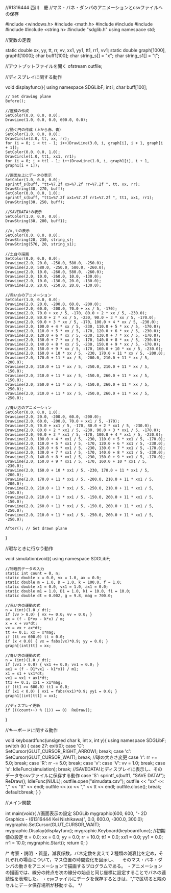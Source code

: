 //61316444 西川　慶
//マス・バネ・ダンパのアニメーションとcsvファイルへの保存

#include <windows.h>
#include <math.h>
#include <iostream>
#include <stdexcept>
#include <fstream>
#include <string>
#include <string.h>
#include "sdglib.h"
using namespace std;

//変数の定義

static double xx, yy, tt, rr, vv, xx1, yy1, tt1, rr1, vv1;
static double graph[1000], graph1[1000];
char buff1[100];
char string_s[] = "x";
char string_s1[] = "t";

//アウトプットファイルを開く
ofstream outfile;


//ディスプレイに関する動作

void displayfunc(){
	using namespace SDGLibF;
	int i;
	char buff[100];

	// Set drawing plane
	Before();

	//座標の作成
	SetColor(0.0, 0.0, 0.0);
	DrawLine(1.0, 0.0, 0.0, 600.0, 0.0);

	//動く円の作成（上から赤、青）
	SetColor(1.0, 0.0, 0.0);
	DrawCircle(3.0, tt, xx, rr);
	for (i = 0; i < tt - 1; i++)DrawLine(3.0, i, graph[i], i + 1, graph[i + 1]);
	SetColor(0.0, 0.0, 1.0);
	DrawCircle(1.0, tt1, xx1, rr1);
	for (i = 0; i < tt1 - 1; i++)DrawLine(1.0, i, graph1[i], i + 1, graph1[i + 1]);

	//画面左上にデータの表示
	SetColor(1.0, 0.0, 0.0);
	sprintf_s(buff, "tt=%7.2f xx=%7.2f rr=%7.2f ", tt, xx, rr);
	DrawString(30, 270, buff);
	SetColor(0.0, 0.0, 1.0);
	sprintf_s(buff, "tt1=%7.2f xx1=%7.2f rr1=%7.2f ", tt1, xx1, rr1);
	DrawString(30, 250, buff);

	//SAVEDATA!の表示
	SetColor(1.0, 0.0, 0.0);
	DrawString(30, 200, buff1);

	//x,ｔの表示
	SetColor(0.0, 0.0, 0.0);
	DrawString(20, 230, string_s);
	DrawString(570, 20, string_s1);

	//土台の描画
	SetColor(0.0, 0.0, 0.0);
	DrawLine(2.0, 20.0, -250.0, 580.0, -250.0);
	DrawLine(2.0, 580.0, -250.0, 580.0, -260.0);
	DrawLine(2.0, 10.0, -260.0, 580.0, -260.0);
	DrawLine(2.0, 10.0, -260.0, 10.0, -130.0);
	DrawLine(2.0, 10.0, -130.0, 20.0, -130.0);
	DrawLine(2.0, 20.0, -250.0, 20.0, -130.0);

	//赤い方のアニメーション
	SetColor(1.0, 0.0, 0.0);
	DrawLine(2.0, 20.0, -200.0, 60.0, -200.0);
	DrawLine(2.0, 60.0, -200.0, 70.0 + xx / 5, -170);
	DrawLine(2.0, 70.0 + xx / 5, -170, 80.0 + 2 * xx / 5, -230.0);
	DrawLine(2.0, 80.0 + 2 * xx / 5, -230, 90.0 + 3 * xx / 5, -170.0);
	DrawLine(2.0, 90.0 + 3 * xx / 5, -170, 100.0 + 4 * xx / 5, -230.0);
	DrawLine(2.0, 100.0 + 4 * xx / 5, -230, 110.0 + 5 * xx / 5, -170.0);
	DrawLine(2.0, 110.0 + 5 * xx / 5, -170, 120.0 + 6 * xx / 5, -230.0);
	DrawLine(2.0, 120.0 + 6 * xx / 5, -230, 130.0 + 7 * xx / 5, -170.0);
	DrawLine(2.0, 130.0 + 7 * xx / 5, -170, 140.0 + 8 * xx / 5, -230.0);
	DrawLine(2.0, 140.0 + 8 * xx / 5, -230, 150.0 + 9 * xx / 5, -170.0);
	DrawLine(2.0, 150.0 + 9 * xx / 5, -170, 160.0 + 10 * xx / 5, -230.0);
	DrawLine(2.0, 160.0 + 10 * xx / 5, -230, 170.0 + 11 * xx / 5, -200.0);
	DrawLine(2.0, 170.0 + 11 * xx / 5, -200.0, 210.0 + 11 * xx / 5, -200.0);
	DrawLine(2.0, 210.0 + 11 * xx / 5, -250.0, 210.0 + 11 * xx / 5, -150.0);
	DrawLine(2.0, 210.0 + 11 * xx / 5, -150.0, 260.0 + 11 * xx / 5, -150.0);
	DrawLine(2.0, 260.0 + 11 * xx / 5, -150.0, 260.0 + 11 * xx / 5, -250.0);
	DrawLine(2.0, 210.0 + 11 * xx / 5, -250.0, 260.0 + 11 * xx / 5, -250.0);

	//青い方のアニメーション
	SetColor(0.0, 0.0, 1.0);
	DrawLine(2.0, 20.0, -200.0, 60.0, -200.0);
	DrawLine(2.0, 60.0, -200.0, 70.0 + xx1 / 5, -170);
	DrawLine(2.0, 70.0 + xx1 / 5, -170, 80.0 + 2 * xx1 / 5, -230.0);
	DrawLine(2.0, 80.0 + 2 * xx1 / 5, -230, 90.0 + 3 * xx1 / 5, -170.0);
	DrawLine(2.0, 90.0 + 3 * xx1 / 5, -170, 100.0 + 4 * xx1 / 5, -230.0);
	DrawLine(2.0, 100.0 + 4 * xx1 / 5, -230, 110.0 + 5 * xx1 / 5, -170.0);
	DrawLine(2.0, 110.0 + 5 * xx1 / 5, -170, 120.0 + 6 * xx1 / 5, -230.0);
	DrawLine(2.0, 120.0 + 6 * xx1 / 5, -230, 130.0 + 7 * xx1 / 5, -170.0);
	DrawLine(2.0, 130.0 + 7 * xx1 / 5, -170, 140.0 + 8 * xx1 / 5, -230.0);
	DrawLine(2.0, 140.0 + 8 * xx1 / 5, -230, 150.0 + 9 * xx1 / 5, -170.0);
	DrawLine(2.0, 150.0 + 9 * xx1 / 5, -170, 160.0 + 10 * xx1 / 5, -230.0);
	DrawLine(2.0, 160.0 + 10 * xx1 / 5, -230, 170.0 + 11 * xx1 / 5, -200.0);
	DrawLine(2.0, 170.0 + 11 * xx1 / 5, -200.0, 210.0 + 11 * xx1 / 5, -200.0);
	DrawLine(2.0, 210.0 + 11 * xx1 / 5, -250.0, 210.0 + 11 * xx1 / 5, -150.0);
	DrawLine(2.0, 210.0 + 11 * xx1 / 5, -150.0, 260.0 + 11 * xx1 / 5, -150.0);
	DrawLine(2.0, 260.0 + 11 * xx1 / 5, -150.0, 260.0 + 11 * xx1 / 5, -250.0);
	DrawLine(2.0, 210.0 + 11 * xx1 / 5, -250.0, 260.0 + 11 * xx1 / 5, -250.0);

	After(); // Set drawn plane

}




//暇なときに行なう動作

void simulation(void){
	using namespace SDGLibF;

	//物理的データの入力
	static int count = 0, n;
	static double x = 0.0, vx = 1.0, ax = 0.0;
	static double m = 1.0, D = 1.0, k = 100.0, f = 1.0;
	static double x1 = 0.0, vx1 = 1.0, ax1 = 0.0;
	static double m1 = 1.0, D1 = 1.0, k1 = 10.0, f1 = 10.0;
	static double dt = 0.002, g = 9.8, mag = 700.0;

	//赤い方の運動の式
	n = (int)(1.0 / dt);
	if (vv > 0.0) { vx += 0.0; vv = 0.0; }
	ax = (f - D*vx - k*x) / m;
	x = x + vx*dt;
	vx = vx + ax*dt;
	tt += 0.1; xx = x*mag;
	if (tt >= 600.0) tt = 0.0;
	if (x < 0.0) { vx = fabs(vx)*0.9; yy = 0.0; }
	graph[(int)tt] = xx;

	//青い方の運動の式
	n = (int)(1.0 / dt);
	if (vv1 > 0.0) { vx1 += 0.0; vv1 = 0.0; }
	ax1 = (f - D1*vx1 - k1*x1) / m1;
	x1 = x1 + vx1*dt;
	vx1 = vx1 + ax1*dt;
	tt1 += 0.1; xx1 = x1*mag;
	if (tt1 >= 600.0) tt1 = 0.0;
	if (x1 < 0.0) { vx1 = fabs(vx1)*0.9; yy1 = 0.0; }
	graph1[(int)tt1] = xx1;

	//ディスプレイ更新
	if (((count++) % (1)) == 0)  ReDraw();
}




//キーボードに関する動作

void keyboardfunc(unsigned char k, int x, int y){
	using namespace SDGLibF;
	switch (k) {
	case 27:  exit(0);
	case 'C': SetCursor(GLUT_CURSOR_RIGHT_ARROW); break;
	case 'c': SetCursor(GLUT_CURSOR_WAIT); break;
		//球の大きさ変更
	case 'r': rr += 5.0; break;
	case 'R': rr -= 5.0; break;
	case 'v':
	case 'V': vv = 1.0; break;
	case 's': IdleFunc(simulation); break;
		//SAVEDATA!とディスプレイに表示し、そのデータをcsvファイルに保存する動作
	case 'S': sprintf_s(buff1, "SAVE DATA!"); ReDraw(); IdleFunc(NULL);
		outfile.open("simudata.csv");
		outfile << "xx" << "," << "tt" << endl;
		outfile << xx << "," << tt << endl;
		outfile.close();
		break;
	default:break;
	}
}




//メイン関数

int main(void){
	//画面表示の設定
	SDGLib mygraphic(600, 600, "- 2D Graphics - (61316444 Kei Nishikawa)", 0.0, 600.0, -300.0, 300.0);
	mygraphic.SetCursor(GLUT_CURSOR_WAIT);
	mygraphic.Display(displayfunc);
	mygraphic.Keyboard(keyboardfunc);
	//初期値の設定
	tt = 0.0; xx = 0.0; yy = 0.0; rr = 10.0; tt1 = 0.0; xx1 = 0.0; yy1 = 0.0; rr1 = 10.0;
	mygraphic.Start();
	return 0;
}


/*
考察・説明
・質量，減衰係数，バネ定数を変えて２種類の減衰比を定め，それぞれの場合について，マス位置の時間変化を図示し、
　そのマス・バネ・ダンパの動きをアニメーションで描画するプログラムである。
 ・アニメーションの描画では、線分の終点を次の線分の始点と同じ座標に設定することでバネの連続性を表現した。
 ・csvファイルにデータを保存するときは、","で区切ると隣のセルにデータ保存場所が移動する。
 */


